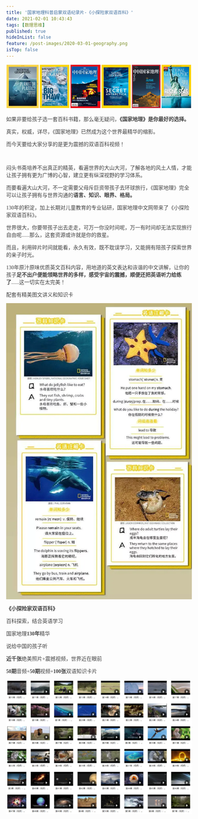 ```yaml
---
title: '国家地理科普启蒙双语纪录片-《小探险家双语百科》'
date: 2021-02-01 10:43:43
tags: [数理思维]
published: true
hideInList: false
feature: /post-images/2020-03-01-geography.png
isTop: false
---
```


<p>
<img src="/images/33280-bcae5ccda09eee16.png" />
</p>
<p style="color:#404040;font-family:Georgia, &quot;font-size:16px;background-color:#FFFFFF;">
	如果非要给孩子选一套百科书籍，那么毫无疑问，<span style="font-weight:600;">《国家地理》是你最好的选择。</span> 
</p>
<p style="color:#404040;font-family:Georgia, &quot;font-size:16px;background-color:#FFFFFF;">
	真实，权威，详尽，《国家地理》已然成为这个世界最精华的缩影。
</p>
<p style="color:#404040;font-family:Georgia, &quot;font-size:16px;background-color:#FFFFFF;">
	而今天要给大家分享的是更为震撼的双语百科视频！
</p>
<p style="color:#404040;font-family:Georgia, &quot;font-size:16px;background-color:#FFFFFF;">
	<br />
</p>
<p style="color:#404040;font-family:Georgia, &quot;font-size:16px;background-color:#FFFFFF;">
	闷头书斋培养不出真正的精英，看遍世界的大山大河，了解各地的风土人情，才能让孩子拥有更为广博的心智，建立更有纵深视野的学习体系。
</p>
<p style="color:#404040;font-family:Georgia, &quot;font-size:16px;background-color:#FFFFFF;">
	而要看遍大山大河，不一定需要父母斥巨资带孩子去环球旅行，《国家地理》完全可以让孩子拥有与世界沟通的<span style="font-weight:600;">语言、知识、眼界、格局。</span> 
</p>
<p style="color:#404040;font-family:Georgia, &quot;font-size:16px;background-color:#FFFFFF;">
	130年的积淀，加上长期对儿童教育的专业钻研，国家地理中文网带来了《小探险家双语百科》。
</p>
<p style="color:#404040;font-family:Georgia, &quot;font-size:16px;background-color:#FFFFFF;">
	世界很大，你要带孩子出去走走，可万一你没时间呢，万一有时间却无法实现旅行自由呢......那么，这套资源或许就是你的救星。
</p>
<p style="color:#404040;font-family:Georgia, &quot;font-size:16px;background-color:#FFFFFF;">
	而且，利用碎片时间就能看，永久有效，既不耽误学习，又能拥有陪孩子探索世界的亲子时光。
</p>
<p style="color:#404040;font-family:Georgia, &quot;font-size:16px;background-color:#FFFFFF;">
	130年原汁原味优质英文百科内容，用地道的英文表达和诙谐的中文讲解，让你的孩子<span style="font-weight:600;">足不出户便能领略世界的多样，感受宇宙的震撼，顺便还把英语听力给练了</span>......这一切实在太完美！
</p>
<p style="color:#404040;font-family:Georgia, &quot;font-size:16px;background-color:#FFFFFF;">
	配套有精美图文讲义和知识卡
</p>
<div class="image-package " style="margin:0px;text-align:center;font-size:0px;color:#404040;font-family:Georgia, &quot;background-color:#FFFFFF;">
	<div class="image-container" style="background-color:transparent;margin:0px auto;">
		<div class="image-container-fill">
		</div>
		<div class="image-view">
			<img class="" src="/images/33280-c68c25eb62626876.png" style="width:auto;height:auto;" /> 
		</div>
	</div>
</div>
<p style="color:#404040;font-family:Georgia, &quot;font-size:16px;background-color:#FFFFFF;">
	<span style="font-weight:600;">《小探险家双语百科》</span> 
</p>
<p style="color:#404040;font-family:Georgia, &quot;font-size:16px;background-color:#FFFFFF;">
	百科探索，结合英语学习
</p>
<p style="color:#404040;font-family:Georgia, &quot;font-size:16px;background-color:#FFFFFF;">
	国家地理<span style="font-weight:600;">130年</span>精华
</p>
<p style="color:#404040;font-family:Georgia, &quot;font-size:16px;background-color:#FFFFFF;">
	说给中国的孩子听
</p>
<p style="color:#404040;font-family:Georgia, &quot;font-size:16px;background-color:#FFFFFF;">
	<span style="font-weight:600;">近千张</span>绝美照片+震撼视频，世界近在眼前
</p>
<p style="color:#404040;font-family:Georgia, &quot;font-size:16px;background-color:#FFFFFF;">
	<span style="font-weight:600;">50期</span>音频+<span style="font-weight:600;">50</span><span style="font-weight:600;">期</span>视频+<span style="font-weight:600;">1</span><span style="font-weight:600;">00张</span>双语知识卡片
</p>
<div class="image-package " style="margin:0px;text-align:center;font-size:0px;color:#404040;font-family:Georgia, &quot;background-color:#FFFFFF;">
	<div class="image-container" style="background-color:transparent;margin:0px auto;">
		<div class="image-container-fill">
		</div>
		<div class="image-view">
			<img class="" src="/images/33280-fa3f18c10395a536.png" style="width:auto;height:auto;" /> 
		</div>
	</div>
</div>